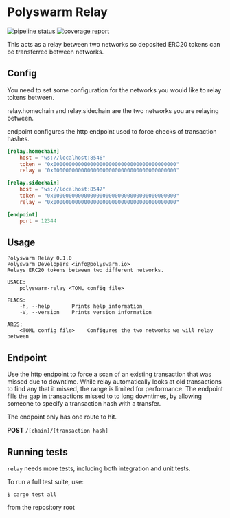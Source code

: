 # Polyswarm Relay

[![pipeline status](https://gitlab.polyswarm.io/externalci/relay/badges/feature/coverage-tests/pipeline.svg)](https://gitlab.polyswarm.io/externalci/relay/commits/feature/coverage-tests)
[![coverage report](https://gitlab.polyswarm.io/externalci/relay/badges/feature/coverage-tests/coverage.svg)](https://gitlab.polyswarm.io/externalci/relay/commits/feature/coverage-tests)

This acts as a relay between two networks so deposited ERC20 tokens can be transferred between networks.

## Config

You need to set some configuration for the networks you would like to relay tokens between.

relay.homechain and relay.sidechain are the two networks you are relaying between.

endpoint configures the http endpoint used to force checks of transaction hashes.

```toml
[relay.homechain]
    host = "ws://localhost:8546"
    token = "0x0000000000000000000000000000000000000000"
    relay = "0x0000000000000000000000000000000000000000"

[relay.sidechain]
    host = "ws://localhost:8547"
    token = "0x0000000000000000000000000000000000000000"
    relay = "0x0000000000000000000000000000000000000000"

[endpoint]
    port = 12344
```

## Usage

```
Polyswarm Relay 0.1.0
Polyswarm Developers <info@polyswarm.io>
Relays ERC20 tokens between two different networks.

USAGE:
    polyswarm-relay <TOML config file>

FLAGS:
    -h, --help       Prints help information
    -V, --version    Prints version information

ARGS:
    <TOML config file>    Configures the two networks we will relay between
```

## Endpoint

Use the http endpoint to force a scan of an existing transaction that was missed due to downtime.
While relay automatically looks at old transactions to find any that it missed, the range is limited for performance.
The endpoint fills the gap in transactions missed to to long downtimes, by allowing someone to specify a transaction hash with a transfer.

The endpoint only has one route to hit.

**POST** `/[chain]/[transaction hash]`


## Running tests

`relay` needs more tests, including both integration and unit tests.

To run a full test suite, use:

```
$ cargo test all
```

from the repository root

